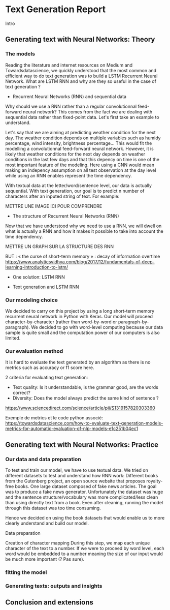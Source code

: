 # Text Generation Report

Intro

## Generating text with Neural Networks: Theory
### The models

Reading the literature and internet resources on Medium and Towardsdatascience, we quickly understood that the most common and efficient way to do text generation was to build a LSTM Recurrent Neural Network. What are LSTM RNN and why are they so useful in the case of text generation ?

* Recurrent Neural Networks (RNN) and sequential data

Why should we use a RNN rather than a regular convolutionnal feed-forward neural network? This comes from the fact we are dealing with sequential data rather than fixed-point data. Let's first take an example to understand. 

Let's say that we are aiming at predicting weather condition for the next day. The weather condition depends on multiple variables such as humidy percentage, wind intensity, brightness percentage... This would fit the modelling a convolutionnal feed-forward neural network. However, it is likely that weather conditions for the next day depends on weather conditions in the last few days and that this depency on time is one of the most important feature of the modeling. Here using a CNN would mean making an indepency assumption on all test observation at the day level while using an RNN enables represent the time dependency. 

With textual data at the letter/word/sentence level, our data is actually sequential. With text generation, our goal is to predict n number of characters  after an inputed string of text. For example:

METTRE UNE IMAGE ICI POUR COMPRENDRE

* The structure of Recurrent Neural Networks (RNN) 

Now that we have understood why we need to use a RNN, we will dwell on what is actually a RNN and how it makes it possible to take into account the time dependency.

METTRE UN GRAPH SUR LA STRUCTURE DES RNN


BUT : « the curse of short-term memory » : decay of information overtime 
https://www.analyticsvidhya.com/blog/2017/12/fundamentals-of-deep-learning-introduction-to-lstm/
* One solution: LSTM RNN


* Text generation and LSTM RNN




### Our modeling choice

We decided to carry on this project by using a long short-term memory recurrent neural network in Python with Keras. Our model will proceed character-by-character (rather than word-by-word or paragraph-by-paragraph). We decided to go with word-level computing because our data sample is quite small and the computation power of our computers is also limited.

### Our evaluation method

It is hard to evaluate the text generated by an algorithm as there is no metrics such as accuracy or f1 score here.

2 criteria for evaluating text generation:
* Text quality: Is it understandable, is the grammar good, are the words correct?
* Diversity: Does the model always predict the same kind of sentence ? 

https://www.sciencedirect.com/science/article/pii/S1319157820303360

Exemple de metrics et le code python associé:
https://towardsdatascience.com/how-to-evaluate-text-generation-models-metrics-for-automatic-evaluation-of-nlp-models-e1c251b04ec1


## Generating text with Neural Networks: Practice
### Our data and data preparation 
To test and train our model, we have to use textual data. We tried on different datasets to test and understand how RNN work:
Different books from the Gutenberg project, an open source website that proposes royalty-free books.
One large dataset composed of fake news articles. The goal was to produce a fake news generator. Unfortunately the dataset was huge and the sentence structure/vocabulary was more complicated/less clean than using directly text from a book. Even after cleaning, running the model through this dataset was too time consuming. 

Hence we decided on using the book datasets that would enable us to more clearly understand and build our model. 

Data preparation

Creation of character mapping
During this step, we map each unique character of the text to a number. If we were to proceed by word level, each word would be embedded to a number meaning the size of our input would be much more important (? Pas sure).



### fitting the model
### Generating texts: outputs and insights

## Conclusion and extensions




